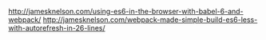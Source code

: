http://jamesknelson.com/using-es6-in-the-browser-with-babel-6-and-webpack/
http://jamesknelson.com/webpack-made-simple-build-es6-less-with-autorefresh-in-26-lines/